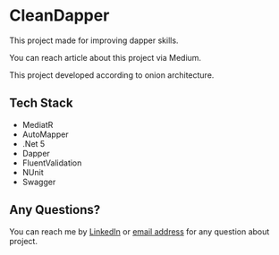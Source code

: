 
# CleanDapper

This project made for improving dapper skills.

You can reach article about this project via Medium.

This project developed according to onion architecture.

## Tech Stack

- MediatR
- AutoMapper
- .Net 5
- Dapper
- FluentValidation
- NUnit
- Swagger

## Any Questions?

You can reach me by [LinkedIn](https://linkedin.com/in/abdullah-ozturk) or [email address](mailto:oabdullahozturk@yandex.com.tr) for any question about project.

  

